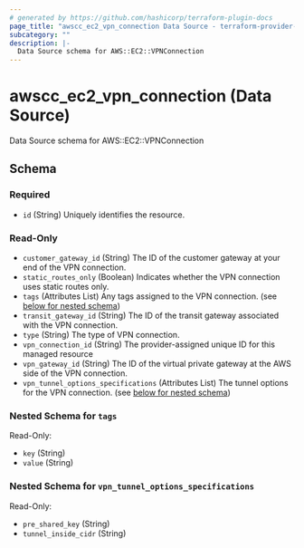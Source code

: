 ```yaml
---
# generated by https://github.com/hashicorp/terraform-plugin-docs
page_title: "awscc_ec2_vpn_connection Data Source - terraform-provider-awscc"
subcategory: ""
description: |-
  Data Source schema for AWS::EC2::VPNConnection
---
```


# awscc_ec2_vpn_connection (Data Source)

Data Source schema for AWS::EC2::VPNConnection



<!-- schema generated by tfplugindocs -->
## Schema

### Required

- `id` (String) Uniquely identifies the resource.

### Read-Only

- `customer_gateway_id` (String) The ID of the customer gateway at your end of the VPN connection.
- `static_routes_only` (Boolean) Indicates whether the VPN connection uses static routes only.
- `tags` (Attributes List) Any tags assigned to the VPN connection. (see [below for nested schema](#nestedatt--tags))
- `transit_gateway_id` (String) The ID of the transit gateway associated with the VPN connection.
- `type` (String) The type of VPN connection.
- `vpn_connection_id` (String) The provider-assigned unique ID for this managed resource
- `vpn_gateway_id` (String) The ID of the virtual private gateway at the AWS side of the VPN connection.
- `vpn_tunnel_options_specifications` (Attributes List) The tunnel options for the VPN connection. (see [below for nested schema](#nestedatt--vpn_tunnel_options_specifications))

<a id="nestedatt--tags"></a>
### Nested Schema for `tags`

Read-Only:

- `key` (String)
- `value` (String)


<a id="nestedatt--vpn_tunnel_options_specifications"></a>
### Nested Schema for `vpn_tunnel_options_specifications`

Read-Only:

- `pre_shared_key` (String)
- `tunnel_inside_cidr` (String)


